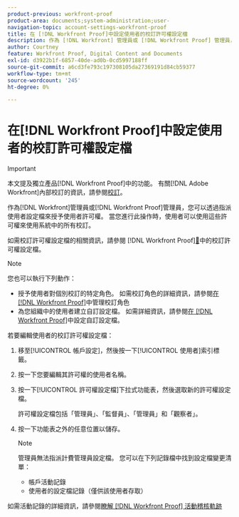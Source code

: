 ```yaml
---
product-previous: workfront-proof
product-area: documents;system-administration;user-
navigation-topic: account-settings-workfront-proof
title: 在 [!DNL Workfront Proof]中設定使用者的校訂許可權設定檔
description: 作為 [!DNL Workfront] 管理員或 [!DNL Workfront Proof] 管理員，您可以透過指派使用者設定檔來授予使用者許可權。 當您進行此操作時，使用者可以使用這些許可權來使用系統中的所有校訂。
author: Courtney
feature: Workfront Proof, Digital Content and Documents
exl-id: d3922b1f-6857-40de-ad0b-0cd5997188ff
source-git-commit: a6cd3fe793c197308105da27369191d84cb59377
workflow-type: tm+mt
source-wordcount: '245'
ht-degree: 0%

---
```


# 在[!DNL Workfront Proof]中設定使用者的校訂許可權設定檔

>[!IMPORTANT]
>
>本文提及獨立產品[!DNL Workfront Proof]中的功能。 有關[!DNL Adobe Workfront]內部校訂的資訊，請參閱[校訂](../../../review-and-approve-work/proofing/proofing.md)。

作為[!DNL Workfront]管理員或[!DNL Workfront Proof]管理員，您可以透過指派使用者設定檔來授予使用者許可權。 當您進行此操作時，使用者可以使用這些許可權來使用系統中的所有校訂。

如需校訂許可權設定檔的相關資訊，請參閱 [!DNL Workfront Proof][&#128279;](../../../workfront-proof/wp-acct-admin/account-settings/proof-perm-profiles-in-wp.md)中的校訂許可權設定檔。

>[!NOTE]
>
>您也可以執行下列動作：
>
>* 授予使用者對個別校訂的特定角色。 如需校訂角色的詳細資訊，請參閱[在 [!DNL Workfront Proof]](../../../workfront-proof/wp-work-proofsfiles/share-proofs-and-files/manage-proof-roles.md)中管理校訂角色
>* 為您組織中的使用者建立自訂設定檔。 如需詳細資訊，請參閱[在 [!DNL Workfront Proof]](../../../workfront-proof/wp-acct-admin/account-settings/configure-custom-profiles.md)中設定自訂設定檔。


若要編輯使用者的校訂許可權設定檔：

1. 移至[!UICONTROL 帳戶設定]，然後按一下[!UICONTROL 使用者]索引標籤。
1. 按一下您要編輯其許可權的使用者名稱。
1. 按一下[!UICONTROL 許可權設定檔]下拉式功能表，然後選取新的許可權設定檔。

   許可權設定檔包括「管理員」、「監督員」、「管理員」和「觀察者」。

1. 按一下功能表之外的任意位置以儲存。

   >[!NOTE]
   >
   >管理員無法指派計費管理員設定檔。 您可以在下列記錄檔中找到設定檔變更清單：
   >   
   >   * 帳戶活動記錄
   >   * 使用者的設定檔記錄（僅供該使用者存取）


如需活動記錄的詳細資訊，請參閱[瞭解 [!DNL Workfront Proof] 活動稽核軌跡](../../../workfront-proof/wp-work-proofsfiles/basic-features/activity-audit-trail.md)
